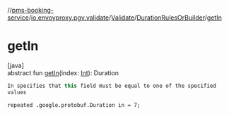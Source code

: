 //[pms-booking-service](../../../../index.md)/[io.envoyproxy.pgv.validate](../../index.md)/[Validate](../index.md)/[DurationRulesOrBuilder](index.md)/[getIn](get-in.md)

# getIn

[java]\
abstract fun [getIn](get-in.md)(index: [Int](https://kotlinlang.org/api/core/kotlin-stdlib/kotlin/-int/index.html)): Duration

```kotlin
In specifies that this field must be equal to one of the specified
values

```
`repeated .google.protobuf.Duration in = 7;`